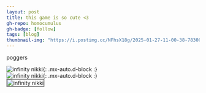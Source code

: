 ```yaml
---
layout: post
title: this game is so cute <3
gh-repo: homocumulus
gh-badge: [follow]
tags: [blog]
thumbnail-img: "https://i.postimg.cc/NFhsX18g/2025-01-27-11-00-38-7830072.jpg"
---
```

poggers

![infinity nikki](https://i.postimg.cc/NFhsX18g/2025-01-27-11-00-38-7830072.jpg){: .mx-auto.d-block :}\
![infinity nikki](https://i.postimg.cc/x8RZQzRf/2025-01-25-02-02-58-226560.jpg){: .mx-auto.d-block :}\
<img src= "https://i.postimg.cc/NFhsX18g/2025-01-27-11-00-38-7830072.jpg" alt="infinity nikki" style="border: 2px solid grey;">

